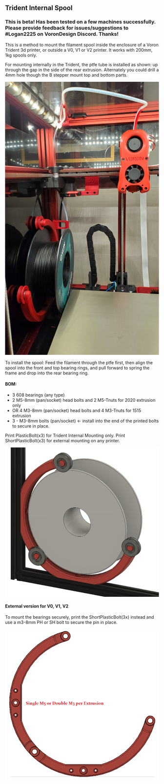 ## Trident Internal Spool

### This is beta!  Has been tested on a few machines successfully. Please provide feedback for issues/suggestions to #Logan2225 on VoronDesign Discord.  Thanks! 


This is a method to mount the filament spool inside the enclosure of a Voron Trident 3d printer, or outside a V0, V1 or V2 printer. It works with 200mm, 1kg spools only. 

For mounting internally in the Trident, the ptfe tube is installed as shown: up through the gap in the side of the rear extrusion. Alternately you could drill a 4mm hole though the B stepper mount top and bottom parts. 

![Trident Installation](TI.jpg)

To install the spool: Feed the filament through the ptfe first, then align the spool into the front and top bearing rings, and pull forward to spring the frame and drop into the rear bearing ring. 




#### BOM:
- 3 608 bearings (any type)
- 2 M5-8mm (pan/socket) head bolts and 2 M5-Tnuts for 2020 extrusion only
- OR 4 M3-8mm (pan/socket) head bolts and 4 M3-Tnuts for 1515 extrusion 
- 3 - M3-8mm bolts (pan/socket) <- install into the end of the printed bolts to secure in place. 

Print PlasticBolt(x3) for Trident Internal Mounting only. Print ShortPlasticBolt(x3) for external mounting on any printer. 

![Trident Internal Spool](TIS.png)

#### External version for V0, V1, V2
To mount the bearings securely, print the ShortPlasticBolt(3x) instead and use a m3-8mm PH or SH bolt to secure the pin in place. 

![External Spool](ES.png)
